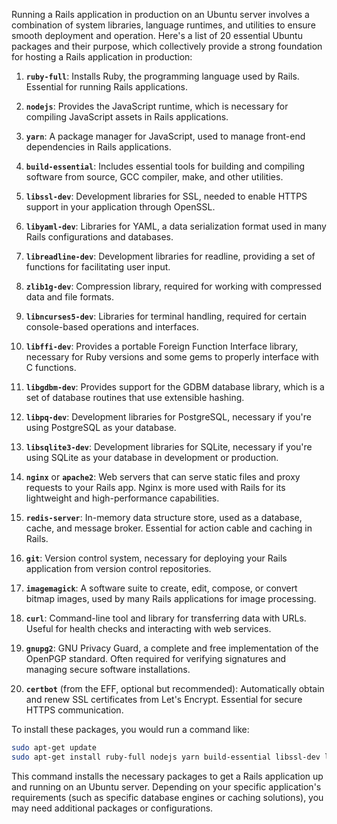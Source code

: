 Running a Rails application in production on an Ubuntu server involves a combination of system libraries, language runtimes, and utilities to ensure smooth deployment and operation. Here's a list of 20 essential Ubuntu packages and their purpose, which collectively provide a strong foundation for hosting a Rails application in production:

1. **`ruby-full`**: Installs Ruby, the programming language used by Rails. Essential for running Rails applications.

2. **`nodejs`**: Provides the JavaScript runtime, which is necessary for compiling JavaScript assets in Rails applications.

3. **`yarn`**: A package manager for JavaScript, used to manage front-end dependencies in Rails applications.

4. **`build-essential`**: Includes essential tools for building and compiling software from source,  GCC compiler, make, and other utilities.

5. **`libssl-dev`**: Development libraries for SSL, needed to enable HTTPS support in your application through OpenSSL.

6. **`libyaml-dev`**: Libraries for YAML, a data serialization format used in many Rails configurations and databases.

7. **`libreadline-dev`**: Development libraries for readline, providing a set of functions for facilitating user input.

8. **`zlib1g-dev`**: Compression library, required for working with compressed data and file formats.

9. **`libncurses5-dev`**: Libraries for terminal handling, required for certain console-based operations and interfaces.

10. **`libffi-dev`**: Provides a portable Foreign Function Interface library, necessary for Ruby versions and some gems to properly interface with C functions.

11. **`libgdbm-dev`**: Provides support for the GDBM database library, which is a set of database routines that use extensible hashing.

12. **`libpq-dev`**: Development libraries for PostgreSQL, necessary if you're using PostgreSQL as your database.

13. **`libsqlite3-dev`**: Development libraries for SQLite, necessary if you're using SQLite as your database in development or production.

14. **`nginx`** or **`apache2`**: Web servers that can serve static files and proxy requests to your Rails app. Nginx is more  used with Rails for its lightweight and high-performance capabilities.

15. **`redis-server`**: In-memory data structure store, used as a database, cache, and message broker. Essential for action cable and caching in Rails.

16. **`git`**: Version control system, necessary for deploying your Rails application from version control repositories.

17. **`imagemagick`**: A software suite to create, edit, compose, or convert bitmap images, used by many Rails applications for image processing.

18. **`curl`**: Command-line tool and library for transferring data with URLs. Useful for health checks and interacting with web services.

19. **`gnupg2`**: GNU Privacy Guard, a complete and free implementation of the OpenPGP standard. Often required for verifying signatures and managing secure software installations.

20. **`certbot`** (from the EFF, optional but recommended): Automatically obtain and renew SSL certificates from Let's Encrypt. Essential for secure HTTPS communication.

To install these packages, you would  run a command like:

```bash
sudo apt-get update
sudo apt-get install ruby-full nodejs yarn build-essential libssl-dev libyaml-dev libreadline-dev zlib1g-dev libncurses5-dev libffi-dev libgdbm-dev libpq-dev libsqlite3-dev nginx redis-server git imagemagick curl gnupg2 certbot
```

This command installs the necessary packages to get a Rails application up and running on an Ubuntu server. Depending on your specific application's requirements (such as specific database engines or caching solutions), you may need additional packages or configurations.
